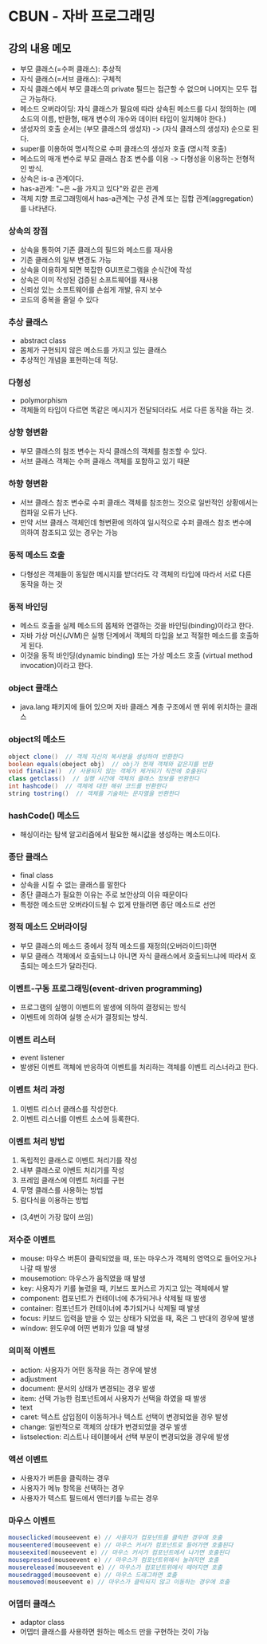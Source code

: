# CBUN - 자바 프로그래밍
## 강의 내용 메모
- 부모 클래스(=수퍼 클래스): 추상적
- 자식 클래스(=서브 클래스): 구체적
- 자식 클래스에서 부모 클래스의 private 필드는 접근할 수 없으며 나머지는 모두 접근 가능하다.
- 메소드 오버라이딩: 자식 클래스가 필요에 따라 상속된 메소드를 다시 정의하는 (메소드의 이름, 반환형, 매개 변수의 개수와 데이터 타입이 일치해야 한다.)
- 생성자의 호출 순서는 (부모 클래스의 생성자) -> (자식 클래스의 생성자) 순으로 된다.
- super를 이용하여 명시적으로 수퍼 클래스의 생성자 호출 (명시적 호출)
- 메소드의 매개 변수로 부모 클래스 참조 변수를 이용 -> 다형성을 이용하는 전형적인 방식.
- 상속은 is-a 관계이다.
- has-a관계: "~은 ~을 가지고 있다"와 같은 관계
- 객체 지향 프로그래밍에서 has-a관계는 구성 관계 또는 집합 관계(aggregation)를 나타낸다.

### 상속의 장점
- 상속을 통하여 기존 클래스의 필드와 메소드를 재사용
- 기존 클래스의 일부 변경도 가능
- 상속을 이용하게 되면 복잡한 GUI프로그램을 순식간에 작성
- 상속은 이미 작성된 검증된 소프트웨어를 재사용
- 신뢰성 있는 소프트웨어를 손쉽게 개발, 유지 보수
- 코드의 중복을 줄일 수 있다

### 추상 클래스
- abstract class
- 몸체가 구현되지 않은 메소드를 가지고 있는 클래스
- 추상적인 개념을 표현하는데 적당.

### 다형성
- polymorphism
- 객체들의 타입이 다르면 똑같은 메시지가 전달되더라도 서로 다른 동작을 하는 것.

### 상향 형변환
- 부모 클래스의 참조 변수는 자식 클래스의 객체를 참조할 수 있다.
- 서브 클래스 객체는 수퍼 클래스 객체를 포함하고 있기 때문

### 하향 형변환
- 서브 클래스 참조 변수로 수퍼 클래스 객체를 참조한느 것으로 일반적인 상황에서는 컴파일 오류가 난다.
- 만약 서브 클래스 객체인데 형변환에 의하여 일시적으로 수퍼 클래스 참조 변수에 의하여 참조되고 있는 경우는 가능

### 동적 메소드 호출
- 다형성은 객체들이 동일한 메시지를 받더라도 각 객체의 타입에 따라서 서로 다른 동작을 하는 것

### 동적 바인딩
- 메소드 호출을 실제 메소드의 몸체와 연결하는 것을 바인딩(binding)이라고 한다.
- 자바 가상 머신(JVM)은 실행 단계에서 객체의 타입을 보고 적절한 메소드를 호출하게 된다.
- 이것을 동적 바인딩(dynamic binding) 또는 가상 메소드 호출 (virtual method invocation)이라고 한다.

### object 클래스
- java.lang 패키지에 들어 있으며 자바 클래스 계층 구조에서 맨 위에 위치하는 클래스

### object의 메소드
```java
object clone()  // 객체 자신의 복사본을 생성하여 반환한다
boolean equals(obeject obj)  // obj가 현재 객체와 같은지를 반환
void finalize()  // 사용되지 않는 객체가 제거되기 직전에 호출된다
class getclass()  // 실행 시간에 객체의 클래스 정보를 반환한다
int hashcode()  // 객체에 대한 해쉬 코드를 반환한다
string tostring()  // 객체를 기술하는 문자열을 반환한다
```

### hashCode() 메소드
- 해싱이라는 탐색 알고리즘에서 필요한 해시값을 생성하는 메소드이다.

### 종단 클래스
- final class
- 상속을 시킬 수 없는 클래스를 말한다
- 종단 클래스가 필요한 이유는 주로 보안상의 이유 때문이다
- 특정한 메소드만 오버라이드될 수 없게 만들려면 종단 메소드로 선언

### 정적 메소드 오버라이딩
- 부모 클래스의 메소드 중에서 정적 메소드를 재정의(오버라이드)하면 
- 부모 클래스 객체에서 호출되느냐 아니면 자식 클래스에서 호출되느냐에 따라서 호출되는 메소드가 달라진다.

### 이벤트-구동 프로그래밍(event-driven programming)
- 프로그램의 실행이 이벤트의 발생에 의하여 결정되는 방식
- 이벤트에 의하여 실행 순서가 결정되는 방식.

### 이벤트 리스터
- event listener
- 발생된 이벤트 객체에 반응하여 이벤트를 처리하는 객체를 이벤트 리스너라고 한다.

### 이벤트 처리 과정
1. 이벤트 리스너 클래스를 작성한다.
2. 이벤트 리스너를 이벤트 소스에 등록한다.

### 이벤트 처리 방법
1. 독립적인 클래스로 이벤트 처리기를 작성
2. 내부 클래스로 이벤트 처리기를 작성
3. 프레임 클래스에 이벤트 처리를 구현
4. 무명 클래스를 사용하는 방법
5. 람다식을 이용하는 방법
- (3,4번이 가장 많이 쓰임)

### 저수준 이벤트
- mouse: 마우스 버튼이 클릭되었을 때, 또는 마우스가 객체의 영역으로 들어오거나 나갈 때 발생
- mousemotion: 마우스가 움직였을 때 발생
- key: 사용자가 키를 눌렀을 때, 키보드 포커스르 가지고 있는 객체에서 발
- component: 컴포넌트가 컨테이너에 추가되거나 삭제될 때 발생
- container: 컴포넌트가 컨테이너에 추가되거나 삭제될 때 발생
- focus: 키보드 입력을 받을 수 있는 상태가 되었을 때, 혹은 그 반대의 경우에 발생
- window: 윈도우에 어떤 변화가 있을 때 발생

### 의미적 이벤트
- action: 사용자가 어떤 동작을 하는 경우에 발생
- adjustment
- document: 문서의 상태가 변경되는 경우 발생
- item: 선택 가능한 컴포넌트에서 사용자가 선택을 하였을 때 발생
- text
- caret: 텍스트 삽입점이 이동하거나 텍스트 선택이 변경되었을 경우 발생
- change: 일반적으로 객체의 상태가 변경되었을 경우 발생
- listselection: 리스트나 테이블에서 선택 부분이 변경되었을 경우에 발생

### 액션 이벤트
- 사용자가 버튼을 클릭하는 경우
- 사용자가 메뉴 항목을 선택하는 경우
- 사용자가 텍스트 필드에서 엔터키를 누르는 경우

### 마우스 이벤트
```java
mouseclicked(mouseevent e) // 사용자가 컴포넌트를 클릭한 경우에 호출
mouseentered(mouseevent e) // 마우스 커서가 컴포넌트로 들어가면 호출된다
mouseexited(mouseevent e) // 마우스 커서가 컴포넌트에서 나가면 호출된다
mousepressed(mouseevent e) // 마우스가 컴포넌트위에서 눌려지면 호출
mousereleased(mouseevent e) // 마우스가 컴포넌트위에서 떼어지면 호출
mousedragged(mouseevent e) // 마우스 드래그하면 호출
mousemoved(mouseevent e) // 마우스가 클릭되지 않고 이동하는 경우에 호출
```

### 어뎁터 클래스
- adaptor class
- 어뎁터 클래스를 사용하면 원하는 메소드 만을 구현하는 것이 가능